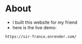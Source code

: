 # About
- I built this website for my friend
- here is the live demo: 
```
https://sir-franco.onrender.com/
```
